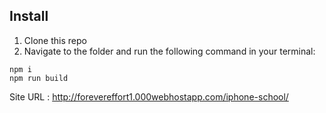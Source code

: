 ## Install
1. Clone this repo
3. Navigate to the folder and run the following command in your terminal:
```
npm i
npm run build
```
Site URL : http://forevereffort1.000webhostapp.com/iphone-school/
